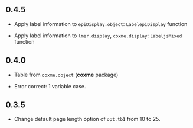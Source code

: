 ## 0.4.5 

* Apply label information to `epiDisplay.object`: `LabelepiDisplay` function

* Apply label information to `lmer.display`, `coxme.display`: `LabeljsMixed` function




## 0.4.0

* Table from `coxme.object` (**coxme** package)

* Error correct: 1 variable case.




## 0.3.5

* Change default page length option of `opt.tb1` from 10 to 25.